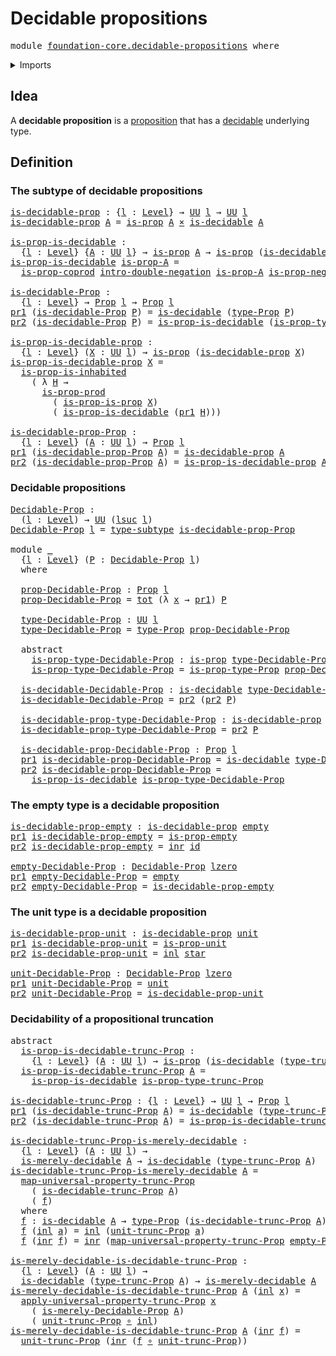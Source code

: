 # Decidable propositions

<pre class="Agda"><a id="35" class="Keyword">module</a> <a id="42" href="foundation-core.decidable-propositions.html" class="Module">foundation-core.decidable-propositions</a> <a id="81" class="Keyword">where</a>
</pre>
<details><summary>Imports</summary>

<pre class="Agda"><a id="137" class="Keyword">open</a> <a id="142" class="Keyword">import</a> <a id="149" href="foundation.coproduct-types.html" class="Module">foundation.coproduct-types</a>
<a id="176" class="Keyword">open</a> <a id="181" class="Keyword">import</a> <a id="188" href="foundation.decidable-types.html" class="Module">foundation.decidable-types</a>
<a id="215" class="Keyword">open</a> <a id="220" class="Keyword">import</a> <a id="227" href="foundation.dependent-pair-types.html" class="Module">foundation.dependent-pair-types</a>
<a id="259" class="Keyword">open</a> <a id="264" class="Keyword">import</a> <a id="271" href="foundation.double-negation.html" class="Module">foundation.double-negation</a>
<a id="298" class="Keyword">open</a> <a id="303" class="Keyword">import</a> <a id="310" href="foundation.negation.html" class="Module">foundation.negation</a>
<a id="330" class="Keyword">open</a> <a id="335" class="Keyword">import</a> <a id="342" href="foundation.propositional-truncations.html" class="Module">foundation.propositional-truncations</a>
<a id="379" class="Keyword">open</a> <a id="384" class="Keyword">import</a> <a id="391" href="foundation.unit-type.html" class="Module">foundation.unit-type</a>
<a id="412" class="Keyword">open</a> <a id="417" class="Keyword">import</a> <a id="424" href="foundation.universe-levels.html" class="Module">foundation.universe-levels</a>

<a id="452" class="Keyword">open</a> <a id="457" class="Keyword">import</a> <a id="464" href="foundation-core.cartesian-product-types.html" class="Module">foundation-core.cartesian-product-types</a>
<a id="504" class="Keyword">open</a> <a id="509" class="Keyword">import</a> <a id="516" href="foundation-core.empty-types.html" class="Module">foundation-core.empty-types</a>
<a id="544" class="Keyword">open</a> <a id="549" class="Keyword">import</a> <a id="556" href="foundation-core.function-types.html" class="Module">foundation-core.function-types</a>
<a id="587" class="Keyword">open</a> <a id="592" class="Keyword">import</a> <a id="599" href="foundation-core.functoriality-dependent-pair-types.html" class="Module">foundation-core.functoriality-dependent-pair-types</a>
<a id="650" class="Keyword">open</a> <a id="655" class="Keyword">import</a> <a id="662" href="foundation-core.propositions.html" class="Module">foundation-core.propositions</a>
<a id="691" class="Keyword">open</a> <a id="696" class="Keyword">import</a> <a id="703" href="foundation-core.subtypes.html" class="Module">foundation-core.subtypes</a>
</pre>
</details>

## Idea

A **decidable proposition** is a [proposition](foundation-core.propositions.md)
that has a [decidable](foundation.decidable-types.md) underlying type.

## Definition

### The subtype of decidable propositions

<pre class="Agda"><a id="is-decidable-prop"></a><a id="972" href="foundation-core.decidable-propositions.html#972" class="Function">is-decidable-prop</a> <a id="990" class="Symbol">:</a> <a id="992" class="Symbol">{</a><a id="993" href="foundation-core.decidable-propositions.html#993" class="Bound">l</a> <a id="995" class="Symbol">:</a> <a id="997" href="Agda.Primitive.html#742" class="Postulate">Level</a><a id="1002" class="Symbol">}</a> <a id="1004" class="Symbol">→</a> <a id="1006" href="Agda.Primitive.html#388" class="Primitive">UU</a> <a id="1009" href="foundation-core.decidable-propositions.html#993" class="Bound">l</a> <a id="1011" class="Symbol">→</a> <a id="1013" href="Agda.Primitive.html#388" class="Primitive">UU</a> <a id="1016" href="foundation-core.decidable-propositions.html#993" class="Bound">l</a>
<a id="1018" href="foundation-core.decidable-propositions.html#972" class="Function">is-decidable-prop</a> <a id="1036" href="foundation-core.decidable-propositions.html#1036" class="Bound">A</a> <a id="1038" class="Symbol">=</a> <a id="1040" href="foundation-core.propositions.html#867" class="Function">is-prop</a> <a id="1048" href="foundation-core.decidable-propositions.html#1036" class="Bound">A</a> <a id="1050" href="foundation-core.cartesian-product-types.html#543" class="Function Operator">×</a> <a id="1052" href="foundation.decidable-types.html#1423" class="Function">is-decidable</a> <a id="1065" href="foundation-core.decidable-propositions.html#1036" class="Bound">A</a>

<a id="is-prop-is-decidable"></a><a id="1068" href="foundation-core.decidable-propositions.html#1068" class="Function">is-prop-is-decidable</a> <a id="1089" class="Symbol">:</a>
  <a id="1093" class="Symbol">{</a><a id="1094" href="foundation-core.decidable-propositions.html#1094" class="Bound">l</a> <a id="1096" class="Symbol">:</a> <a id="1098" href="Agda.Primitive.html#742" class="Postulate">Level</a><a id="1103" class="Symbol">}</a> <a id="1105" class="Symbol">{</a><a id="1106" href="foundation-core.decidable-propositions.html#1106" class="Bound">A</a> <a id="1108" class="Symbol">:</a> <a id="1110" href="Agda.Primitive.html#388" class="Primitive">UU</a> <a id="1113" href="foundation-core.decidable-propositions.html#1094" class="Bound">l</a><a id="1114" class="Symbol">}</a> <a id="1116" class="Symbol">→</a> <a id="1118" href="foundation-core.propositions.html#867" class="Function">is-prop</a> <a id="1126" href="foundation-core.decidable-propositions.html#1106" class="Bound">A</a> <a id="1128" class="Symbol">→</a> <a id="1130" href="foundation-core.propositions.html#867" class="Function">is-prop</a> <a id="1138" class="Symbol">(</a><a id="1139" href="foundation.decidable-types.html#1423" class="Function">is-decidable</a> <a id="1152" href="foundation-core.decidable-propositions.html#1106" class="Bound">A</a><a id="1153" class="Symbol">)</a>
<a id="1155" href="foundation-core.decidable-propositions.html#1068" class="Function">is-prop-is-decidable</a> <a id="1176" href="foundation-core.decidable-propositions.html#1176" class="Bound">is-prop-A</a> <a id="1186" class="Symbol">=</a>
  <a id="1190" href="foundation.coproduct-types.html#6116" class="Function">is-prop-coprod</a> <a id="1205" href="foundation.double-negation.html#804" class="Function">intro-double-negation</a> <a id="1227" href="foundation-core.decidable-propositions.html#1176" class="Bound">is-prop-A</a> <a id="1237" href="foundation.negation.html#689" class="Function">is-prop-neg</a>

<a id="is-decidable-Prop"></a><a id="1250" href="foundation-core.decidable-propositions.html#1250" class="Function">is-decidable-Prop</a> <a id="1268" class="Symbol">:</a>
  <a id="1272" class="Symbol">{</a><a id="1273" href="foundation-core.decidable-propositions.html#1273" class="Bound">l</a> <a id="1275" class="Symbol">:</a> <a id="1277" href="Agda.Primitive.html#742" class="Postulate">Level</a><a id="1282" class="Symbol">}</a> <a id="1284" class="Symbol">→</a> <a id="1286" href="foundation-core.propositions.html#949" class="Function">Prop</a> <a id="1291" href="foundation-core.decidable-propositions.html#1273" class="Bound">l</a> <a id="1293" class="Symbol">→</a> <a id="1295" href="foundation-core.propositions.html#949" class="Function">Prop</a> <a id="1300" href="foundation-core.decidable-propositions.html#1273" class="Bound">l</a>
<a id="1302" href="foundation.dependent-pair-types.html#603" class="Field">pr1</a> <a id="1306" class="Symbol">(</a><a id="1307" href="foundation-core.decidable-propositions.html#1250" class="Function">is-decidable-Prop</a> <a id="1325" href="foundation-core.decidable-propositions.html#1325" class="Bound">P</a><a id="1326" class="Symbol">)</a> <a id="1328" class="Symbol">=</a> <a id="1330" href="foundation.decidable-types.html#1423" class="Function">is-decidable</a> <a id="1343" class="Symbol">(</a><a id="1344" href="foundation-core.propositions.html#1045" class="Function">type-Prop</a> <a id="1354" href="foundation-core.decidable-propositions.html#1325" class="Bound">P</a><a id="1355" class="Symbol">)</a>
<a id="1357" href="foundation.dependent-pair-types.html#615" class="Field">pr2</a> <a id="1361" class="Symbol">(</a><a id="1362" href="foundation-core.decidable-propositions.html#1250" class="Function">is-decidable-Prop</a> <a id="1380" href="foundation-core.decidable-propositions.html#1380" class="Bound">P</a><a id="1381" class="Symbol">)</a> <a id="1383" class="Symbol">=</a> <a id="1385" href="foundation-core.decidable-propositions.html#1068" class="Function">is-prop-is-decidable</a> <a id="1406" class="Symbol">(</a><a id="1407" href="foundation-core.propositions.html#1109" class="Function">is-prop-type-Prop</a> <a id="1425" href="foundation-core.decidable-propositions.html#1380" class="Bound">P</a><a id="1426" class="Symbol">)</a>

<a id="is-prop-is-decidable-prop"></a><a id="1429" href="foundation-core.decidable-propositions.html#1429" class="Function">is-prop-is-decidable-prop</a> <a id="1455" class="Symbol">:</a>
  <a id="1459" class="Symbol">{</a><a id="1460" href="foundation-core.decidable-propositions.html#1460" class="Bound">l</a> <a id="1462" class="Symbol">:</a> <a id="1464" href="Agda.Primitive.html#742" class="Postulate">Level</a><a id="1469" class="Symbol">}</a> <a id="1471" class="Symbol">(</a><a id="1472" href="foundation-core.decidable-propositions.html#1472" class="Bound">X</a> <a id="1474" class="Symbol">:</a> <a id="1476" href="Agda.Primitive.html#388" class="Primitive">UU</a> <a id="1479" href="foundation-core.decidable-propositions.html#1460" class="Bound">l</a><a id="1480" class="Symbol">)</a> <a id="1482" class="Symbol">→</a> <a id="1484" href="foundation-core.propositions.html#867" class="Function">is-prop</a> <a id="1492" class="Symbol">(</a><a id="1493" href="foundation-core.decidable-propositions.html#972" class="Function">is-decidable-prop</a> <a id="1511" href="foundation-core.decidable-propositions.html#1472" class="Bound">X</a><a id="1512" class="Symbol">)</a>
<a id="1514" href="foundation-core.decidable-propositions.html#1429" class="Function">is-prop-is-decidable-prop</a> <a id="1540" href="foundation-core.decidable-propositions.html#1540" class="Bound">X</a> <a id="1542" class="Symbol">=</a>
  <a id="1546" href="foundation-core.propositions.html#1525" class="Function">is-prop-is-inhabited</a>
    <a id="1571" class="Symbol">(</a> <a id="1573" class="Symbol">λ</a> <a id="1575" href="foundation-core.decidable-propositions.html#1575" class="Bound">H</a> <a id="1577" class="Symbol">→</a>
      <a id="1585" href="foundation-core.propositions.html#5256" class="Function">is-prop-prod</a>
        <a id="1606" class="Symbol">(</a> <a id="1608" href="foundation-core.propositions.html#10171" class="Function">is-prop-is-prop</a> <a id="1624" href="foundation-core.decidable-propositions.html#1540" class="Bound">X</a><a id="1625" class="Symbol">)</a>
        <a id="1635" class="Symbol">(</a> <a id="1637" href="foundation-core.decidable-propositions.html#1068" class="Function">is-prop-is-decidable</a> <a id="1658" class="Symbol">(</a><a id="1659" href="foundation.dependent-pair-types.html#603" class="Field">pr1</a> <a id="1663" href="foundation-core.decidable-propositions.html#1575" class="Bound">H</a><a id="1664" class="Symbol">)))</a>

<a id="is-decidable-prop-Prop"></a><a id="1669" href="foundation-core.decidable-propositions.html#1669" class="Function">is-decidable-prop-Prop</a> <a id="1692" class="Symbol">:</a>
  <a id="1696" class="Symbol">{</a><a id="1697" href="foundation-core.decidable-propositions.html#1697" class="Bound">l</a> <a id="1699" class="Symbol">:</a> <a id="1701" href="Agda.Primitive.html#742" class="Postulate">Level</a><a id="1706" class="Symbol">}</a> <a id="1708" class="Symbol">(</a><a id="1709" href="foundation-core.decidable-propositions.html#1709" class="Bound">A</a> <a id="1711" class="Symbol">:</a> <a id="1713" href="Agda.Primitive.html#388" class="Primitive">UU</a> <a id="1716" href="foundation-core.decidable-propositions.html#1697" class="Bound">l</a><a id="1717" class="Symbol">)</a> <a id="1719" class="Symbol">→</a> <a id="1721" href="foundation-core.propositions.html#949" class="Function">Prop</a> <a id="1726" href="foundation-core.decidable-propositions.html#1697" class="Bound">l</a>
<a id="1728" href="foundation.dependent-pair-types.html#603" class="Field">pr1</a> <a id="1732" class="Symbol">(</a><a id="1733" href="foundation-core.decidable-propositions.html#1669" class="Function">is-decidable-prop-Prop</a> <a id="1756" href="foundation-core.decidable-propositions.html#1756" class="Bound">A</a><a id="1757" class="Symbol">)</a> <a id="1759" class="Symbol">=</a> <a id="1761" href="foundation-core.decidable-propositions.html#972" class="Function">is-decidable-prop</a> <a id="1779" href="foundation-core.decidable-propositions.html#1756" class="Bound">A</a>
<a id="1781" href="foundation.dependent-pair-types.html#615" class="Field">pr2</a> <a id="1785" class="Symbol">(</a><a id="1786" href="foundation-core.decidable-propositions.html#1669" class="Function">is-decidable-prop-Prop</a> <a id="1809" href="foundation-core.decidable-propositions.html#1809" class="Bound">A</a><a id="1810" class="Symbol">)</a> <a id="1812" class="Symbol">=</a> <a id="1814" href="foundation-core.decidable-propositions.html#1429" class="Function">is-prop-is-decidable-prop</a> <a id="1840" href="foundation-core.decidable-propositions.html#1809" class="Bound">A</a>
</pre>
### Decidable propositions

<pre class="Agda"><a id="Decidable-Prop"></a><a id="1883" href="foundation-core.decidable-propositions.html#1883" class="Function">Decidable-Prop</a> <a id="1898" class="Symbol">:</a>
  <a id="1902" class="Symbol">(</a><a id="1903" href="foundation-core.decidable-propositions.html#1903" class="Bound">l</a> <a id="1905" class="Symbol">:</a> <a id="1907" href="Agda.Primitive.html#742" class="Postulate">Level</a><a id="1912" class="Symbol">)</a> <a id="1914" class="Symbol">→</a> <a id="1916" href="Agda.Primitive.html#388" class="Primitive">UU</a> <a id="1919" class="Symbol">(</a><a id="1920" href="Agda.Primitive.html#931" class="Primitive">lsuc</a> <a id="1925" href="foundation-core.decidable-propositions.html#1903" class="Bound">l</a><a id="1926" class="Symbol">)</a>
<a id="1928" href="foundation-core.decidable-propositions.html#1883" class="Function">Decidable-Prop</a> <a id="1943" href="foundation-core.decidable-propositions.html#1943" class="Bound">l</a> <a id="1945" class="Symbol">=</a> <a id="1947" href="foundation-core.subtypes.html#1738" class="Function">type-subtype</a> <a id="1960" href="foundation-core.decidable-propositions.html#1669" class="Function">is-decidable-prop-Prop</a>

<a id="1984" class="Keyword">module</a> <a id="1991" href="foundation-core.decidable-propositions.html#1991" class="Module">_</a>
  <a id="1995" class="Symbol">{</a><a id="1996" href="foundation-core.decidable-propositions.html#1996" class="Bound">l</a> <a id="1998" class="Symbol">:</a> <a id="2000" href="Agda.Primitive.html#742" class="Postulate">Level</a><a id="2005" class="Symbol">}</a> <a id="2007" class="Symbol">(</a><a id="2008" href="foundation-core.decidable-propositions.html#2008" class="Bound">P</a> <a id="2010" class="Symbol">:</a> <a id="2012" href="foundation-core.decidable-propositions.html#1883" class="Function">Decidable-Prop</a> <a id="2027" href="foundation-core.decidable-propositions.html#1996" class="Bound">l</a><a id="2028" class="Symbol">)</a>
  <a id="2032" class="Keyword">where</a>

  <a id="2041" href="foundation-core.decidable-propositions.html#2041" class="Function">prop-Decidable-Prop</a> <a id="2061" class="Symbol">:</a> <a id="2063" href="foundation-core.propositions.html#949" class="Function">Prop</a> <a id="2068" href="foundation-core.decidable-propositions.html#1996" class="Bound">l</a>
  <a id="2072" href="foundation-core.decidable-propositions.html#2041" class="Function">prop-Decidable-Prop</a> <a id="2092" class="Symbol">=</a> <a id="2094" href="foundation-core.functoriality-dependent-pair-types.html#1478" class="Function">tot</a> <a id="2098" class="Symbol">(λ</a> <a id="2101" href="foundation-core.decidable-propositions.html#2101" class="Bound">x</a> <a id="2103" class="Symbol">→</a> <a id="2105" href="foundation.dependent-pair-types.html#603" class="Field">pr1</a><a id="2108" class="Symbol">)</a> <a id="2110" href="foundation-core.decidable-propositions.html#2008" class="Bound">P</a>

  <a id="2115" href="foundation-core.decidable-propositions.html#2115" class="Function">type-Decidable-Prop</a> <a id="2135" class="Symbol">:</a> <a id="2137" href="Agda.Primitive.html#388" class="Primitive">UU</a> <a id="2140" href="foundation-core.decidable-propositions.html#1996" class="Bound">l</a>
  <a id="2144" href="foundation-core.decidable-propositions.html#2115" class="Function">type-Decidable-Prop</a> <a id="2164" class="Symbol">=</a> <a id="2166" href="foundation-core.propositions.html#1045" class="Function">type-Prop</a> <a id="2176" href="foundation-core.decidable-propositions.html#2041" class="Function">prop-Decidable-Prop</a>

  <a id="2199" class="Keyword">abstract</a>
    <a id="2212" href="foundation-core.decidable-propositions.html#2212" class="Function">is-prop-type-Decidable-Prop</a> <a id="2240" class="Symbol">:</a> <a id="2242" href="foundation-core.propositions.html#867" class="Function">is-prop</a> <a id="2250" href="foundation-core.decidable-propositions.html#2115" class="Function">type-Decidable-Prop</a>
    <a id="2274" href="foundation-core.decidable-propositions.html#2212" class="Function">is-prop-type-Decidable-Prop</a> <a id="2302" class="Symbol">=</a> <a id="2304" href="foundation-core.propositions.html#1109" class="Function">is-prop-type-Prop</a> <a id="2322" href="foundation-core.decidable-propositions.html#2041" class="Function">prop-Decidable-Prop</a>

  <a id="2345" href="foundation-core.decidable-propositions.html#2345" class="Function">is-decidable-Decidable-Prop</a> <a id="2373" class="Symbol">:</a> <a id="2375" href="foundation.decidable-types.html#1423" class="Function">is-decidable</a> <a id="2388" href="foundation-core.decidable-propositions.html#2115" class="Function">type-Decidable-Prop</a>
  <a id="2410" href="foundation-core.decidable-propositions.html#2345" class="Function">is-decidable-Decidable-Prop</a> <a id="2438" class="Symbol">=</a> <a id="2440" href="foundation.dependent-pair-types.html#615" class="Field">pr2</a> <a id="2444" class="Symbol">(</a><a id="2445" href="foundation.dependent-pair-types.html#615" class="Field">pr2</a> <a id="2449" href="foundation-core.decidable-propositions.html#2008" class="Bound">P</a><a id="2450" class="Symbol">)</a>

  <a id="2455" href="foundation-core.decidable-propositions.html#2455" class="Function">is-decidable-prop-type-Decidable-Prop</a> <a id="2493" class="Symbol">:</a> <a id="2495" href="foundation-core.decidable-propositions.html#972" class="Function">is-decidable-prop</a> <a id="2513" href="foundation-core.decidable-propositions.html#2115" class="Function">type-Decidable-Prop</a>
  <a id="2535" href="foundation-core.decidable-propositions.html#2455" class="Function">is-decidable-prop-type-Decidable-Prop</a> <a id="2573" class="Symbol">=</a> <a id="2575" href="foundation.dependent-pair-types.html#615" class="Field">pr2</a> <a id="2579" href="foundation-core.decidable-propositions.html#2008" class="Bound">P</a>

  <a id="2584" href="foundation-core.decidable-propositions.html#2584" class="Function">is-decidable-prop-Decidable-Prop</a> <a id="2617" class="Symbol">:</a> <a id="2619" href="foundation-core.propositions.html#949" class="Function">Prop</a> <a id="2624" href="foundation-core.decidable-propositions.html#1996" class="Bound">l</a>
  <a id="2628" href="foundation.dependent-pair-types.html#603" class="Field">pr1</a> <a id="2632" href="foundation-core.decidable-propositions.html#2584" class="Function">is-decidable-prop-Decidable-Prop</a> <a id="2665" class="Symbol">=</a> <a id="2667" href="foundation.decidable-types.html#1423" class="Function">is-decidable</a> <a id="2680" href="foundation-core.decidable-propositions.html#2115" class="Function">type-Decidable-Prop</a>
  <a id="2702" href="foundation.dependent-pair-types.html#615" class="Field">pr2</a> <a id="2706" href="foundation-core.decidable-propositions.html#2584" class="Function">is-decidable-prop-Decidable-Prop</a> <a id="2739" class="Symbol">=</a>
    <a id="2745" href="foundation-core.decidable-propositions.html#1068" class="Function">is-prop-is-decidable</a> <a id="2766" href="foundation-core.decidable-propositions.html#2212" class="Function">is-prop-type-Decidable-Prop</a>
</pre>
### The empty type is a decidable proposition

<pre class="Agda"><a id="is-decidable-prop-empty"></a><a id="2854" href="foundation-core.decidable-propositions.html#2854" class="Function">is-decidable-prop-empty</a> <a id="2878" class="Symbol">:</a> <a id="2880" href="foundation-core.decidable-propositions.html#972" class="Function">is-decidable-prop</a> <a id="2898" href="foundation-core.empty-types.html#801" class="Datatype">empty</a>
<a id="2904" href="foundation.dependent-pair-types.html#603" class="Field">pr1</a> <a id="2908" href="foundation-core.decidable-propositions.html#2854" class="Function">is-decidable-prop-empty</a> <a id="2932" class="Symbol">=</a> <a id="2934" href="foundation-core.empty-types.html#2121" class="Function">is-prop-empty</a>
<a id="2948" href="foundation.dependent-pair-types.html#615" class="Field">pr2</a> <a id="2952" href="foundation-core.decidable-propositions.html#2854" class="Function">is-decidable-prop-empty</a> <a id="2976" class="Symbol">=</a> <a id="2978" href="foundation-core.coproduct-types.html#435" class="InductiveConstructor">inr</a> <a id="2982" href="foundation-core.function-types.html#307" class="Function">id</a>

<a id="empty-Decidable-Prop"></a><a id="2986" href="foundation-core.decidable-propositions.html#2986" class="Function">empty-Decidable-Prop</a> <a id="3007" class="Symbol">:</a> <a id="3009" href="foundation-core.decidable-propositions.html#1883" class="Function">Decidable-Prop</a> <a id="3024" href="Agda.Primitive.html#915" class="Primitive">lzero</a>
<a id="3030" href="foundation.dependent-pair-types.html#603" class="Field">pr1</a> <a id="3034" href="foundation-core.decidable-propositions.html#2986" class="Function">empty-Decidable-Prop</a> <a id="3055" class="Symbol">=</a> <a id="3057" href="foundation-core.empty-types.html#801" class="Datatype">empty</a>
<a id="3063" href="foundation.dependent-pair-types.html#615" class="Field">pr2</a> <a id="3067" href="foundation-core.decidable-propositions.html#2986" class="Function">empty-Decidable-Prop</a> <a id="3088" class="Symbol">=</a> <a id="3090" href="foundation-core.decidable-propositions.html#2854" class="Function">is-decidable-prop-empty</a>
</pre>
### The unit type is a decidable proposition

<pre class="Agda"><a id="is-decidable-prop-unit"></a><a id="3173" href="foundation-core.decidable-propositions.html#3173" class="Function">is-decidable-prop-unit</a> <a id="3196" class="Symbol">:</a> <a id="3198" href="foundation-core.decidable-propositions.html#972" class="Function">is-decidable-prop</a> <a id="3216" href="foundation.unit-type.html#766" class="Record">unit</a>
<a id="3221" href="foundation.dependent-pair-types.html#603" class="Field">pr1</a> <a id="3225" href="foundation-core.decidable-propositions.html#3173" class="Function">is-decidable-prop-unit</a> <a id="3248" class="Symbol">=</a> <a id="3250" href="foundation.unit-type.html#2772" class="Function">is-prop-unit</a>
<a id="3263" href="foundation.dependent-pair-types.html#615" class="Field">pr2</a> <a id="3267" href="foundation-core.decidable-propositions.html#3173" class="Function">is-decidable-prop-unit</a> <a id="3290" class="Symbol">=</a> <a id="3292" href="foundation-core.coproduct-types.html#417" class="InductiveConstructor">inl</a> <a id="3296" href="foundation.unit-type.html#811" class="InductiveConstructor">star</a>

<a id="unit-Decidable-Prop"></a><a id="3302" href="foundation-core.decidable-propositions.html#3302" class="Function">unit-Decidable-Prop</a> <a id="3322" class="Symbol">:</a> <a id="3324" href="foundation-core.decidable-propositions.html#1883" class="Function">Decidable-Prop</a> <a id="3339" href="Agda.Primitive.html#915" class="Primitive">lzero</a>
<a id="3345" href="foundation.dependent-pair-types.html#603" class="Field">pr1</a> <a id="3349" href="foundation-core.decidable-propositions.html#3302" class="Function">unit-Decidable-Prop</a> <a id="3369" class="Symbol">=</a> <a id="3371" href="foundation.unit-type.html#766" class="Record">unit</a>
<a id="3376" href="foundation.dependent-pair-types.html#615" class="Field">pr2</a> <a id="3380" href="foundation-core.decidable-propositions.html#3302" class="Function">unit-Decidable-Prop</a> <a id="3400" class="Symbol">=</a> <a id="3402" href="foundation-core.decidable-propositions.html#3173" class="Function">is-decidable-prop-unit</a>
</pre>
### Decidability of a propositional truncation

<pre class="Agda"><a id="3486" class="Keyword">abstract</a>
  <a id="is-prop-is-decidable-trunc-Prop"></a><a id="3497" href="foundation-core.decidable-propositions.html#3497" class="Function">is-prop-is-decidable-trunc-Prop</a> <a id="3529" class="Symbol">:</a>
    <a id="3535" class="Symbol">{</a><a id="3536" href="foundation-core.decidable-propositions.html#3536" class="Bound">l</a> <a id="3538" class="Symbol">:</a> <a id="3540" href="Agda.Primitive.html#742" class="Postulate">Level</a><a id="3545" class="Symbol">}</a> <a id="3547" class="Symbol">(</a><a id="3548" href="foundation-core.decidable-propositions.html#3548" class="Bound">A</a> <a id="3550" class="Symbol">:</a> <a id="3552" href="Agda.Primitive.html#388" class="Primitive">UU</a> <a id="3555" href="foundation-core.decidable-propositions.html#3536" class="Bound">l</a><a id="3556" class="Symbol">)</a> <a id="3558" class="Symbol">→</a> <a id="3560" href="foundation-core.propositions.html#867" class="Function">is-prop</a> <a id="3568" class="Symbol">(</a><a id="3569" href="foundation.decidable-types.html#1423" class="Function">is-decidable</a> <a id="3582" class="Symbol">(</a><a id="3583" href="foundation.propositional-truncations.html#1383" class="Function">type-trunc-Prop</a> <a id="3599" href="foundation-core.decidable-propositions.html#3548" class="Bound">A</a><a id="3600" class="Symbol">))</a>
  <a id="3605" href="foundation-core.decidable-propositions.html#3497" class="Function">is-prop-is-decidable-trunc-Prop</a> <a id="3637" href="foundation-core.decidable-propositions.html#3637" class="Bound">A</a> <a id="3639" class="Symbol">=</a>
    <a id="3645" href="foundation-core.decidable-propositions.html#1068" class="Function">is-prop-is-decidable</a> <a id="3666" href="foundation.propositional-truncations.html#1562" class="Function">is-prop-type-trunc-Prop</a>

<a id="is-decidable-trunc-Prop"></a><a id="3691" href="foundation-core.decidable-propositions.html#3691" class="Function">is-decidable-trunc-Prop</a> <a id="3715" class="Symbol">:</a> <a id="3717" class="Symbol">{</a><a id="3718" href="foundation-core.decidable-propositions.html#3718" class="Bound">l</a> <a id="3720" class="Symbol">:</a> <a id="3722" href="Agda.Primitive.html#742" class="Postulate">Level</a><a id="3727" class="Symbol">}</a> <a id="3729" class="Symbol">→</a> <a id="3731" href="Agda.Primitive.html#388" class="Primitive">UU</a> <a id="3734" href="foundation-core.decidable-propositions.html#3718" class="Bound">l</a> <a id="3736" class="Symbol">→</a> <a id="3738" href="foundation-core.propositions.html#949" class="Function">Prop</a> <a id="3743" href="foundation-core.decidable-propositions.html#3718" class="Bound">l</a>
<a id="3745" href="foundation.dependent-pair-types.html#603" class="Field">pr1</a> <a id="3749" class="Symbol">(</a><a id="3750" href="foundation-core.decidable-propositions.html#3691" class="Function">is-decidable-trunc-Prop</a> <a id="3774" href="foundation-core.decidable-propositions.html#3774" class="Bound">A</a><a id="3775" class="Symbol">)</a> <a id="3777" class="Symbol">=</a> <a id="3779" href="foundation.decidable-types.html#1423" class="Function">is-decidable</a> <a id="3792" class="Symbol">(</a><a id="3793" href="foundation.propositional-truncations.html#1383" class="Function">type-trunc-Prop</a> <a id="3809" href="foundation-core.decidable-propositions.html#3774" class="Bound">A</a><a id="3810" class="Symbol">)</a>
<a id="3812" href="foundation.dependent-pair-types.html#615" class="Field">pr2</a> <a id="3816" class="Symbol">(</a><a id="3817" href="foundation-core.decidable-propositions.html#3691" class="Function">is-decidable-trunc-Prop</a> <a id="3841" href="foundation-core.decidable-propositions.html#3841" class="Bound">A</a><a id="3842" class="Symbol">)</a> <a id="3844" class="Symbol">=</a> <a id="3846" href="foundation-core.decidable-propositions.html#3497" class="Function">is-prop-is-decidable-trunc-Prop</a> <a id="3878" href="foundation-core.decidable-propositions.html#3841" class="Bound">A</a>

<a id="is-decidable-trunc-Prop-is-merely-decidable"></a><a id="3881" href="foundation-core.decidable-propositions.html#3881" class="Function">is-decidable-trunc-Prop-is-merely-decidable</a> <a id="3925" class="Symbol">:</a>
  <a id="3929" class="Symbol">{</a><a id="3930" href="foundation-core.decidable-propositions.html#3930" class="Bound">l</a> <a id="3932" class="Symbol">:</a> <a id="3934" href="Agda.Primitive.html#742" class="Postulate">Level</a><a id="3939" class="Symbol">}</a> <a id="3941" class="Symbol">(</a><a id="3942" href="foundation-core.decidable-propositions.html#3942" class="Bound">A</a> <a id="3944" class="Symbol">:</a> <a id="3946" href="Agda.Primitive.html#388" class="Primitive">UU</a> <a id="3949" href="foundation-core.decidable-propositions.html#3930" class="Bound">l</a><a id="3950" class="Symbol">)</a> <a id="3952" class="Symbol">→</a>
  <a id="3956" href="foundation.decidable-types.html#2085" class="Function">is-merely-decidable</a> <a id="3976" href="foundation-core.decidable-propositions.html#3942" class="Bound">A</a> <a id="3978" class="Symbol">→</a> <a id="3980" href="foundation.decidable-types.html#1423" class="Function">is-decidable</a> <a id="3993" class="Symbol">(</a><a id="3994" href="foundation.propositional-truncations.html#1383" class="Function">type-trunc-Prop</a> <a id="4010" href="foundation-core.decidable-propositions.html#3942" class="Bound">A</a><a id="4011" class="Symbol">)</a>
<a id="4013" href="foundation-core.decidable-propositions.html#3881" class="Function">is-decidable-trunc-Prop-is-merely-decidable</a> <a id="4057" href="foundation-core.decidable-propositions.html#4057" class="Bound">A</a> <a id="4059" class="Symbol">=</a>
  <a id="4063" href="foundation.propositional-truncations.html#4588" class="Function">map-universal-property-trunc-Prop</a>
    <a id="4101" class="Symbol">(</a> <a id="4103" href="foundation-core.decidable-propositions.html#3691" class="Function">is-decidable-trunc-Prop</a> <a id="4127" href="foundation-core.decidable-propositions.html#4057" class="Bound">A</a><a id="4128" class="Symbol">)</a>
    <a id="4134" class="Symbol">(</a> <a id="4136" href="foundation-core.decidable-propositions.html#4149" class="Function">f</a><a id="4137" class="Symbol">)</a>
  <a id="4141" class="Keyword">where</a>
  <a id="4149" href="foundation-core.decidable-propositions.html#4149" class="Function">f</a> <a id="4151" class="Symbol">:</a> <a id="4153" href="foundation.decidable-types.html#1423" class="Function">is-decidable</a> <a id="4166" href="foundation-core.decidable-propositions.html#4057" class="Bound">A</a> <a id="4168" class="Symbol">→</a> <a id="4170" href="foundation-core.propositions.html#1045" class="Function">type-Prop</a> <a id="4180" class="Symbol">(</a><a id="4181" href="foundation-core.decidable-propositions.html#3691" class="Function">is-decidable-trunc-Prop</a> <a id="4205" href="foundation-core.decidable-propositions.html#4057" class="Bound">A</a><a id="4206" class="Symbol">)</a>
  <a id="4210" href="foundation-core.decidable-propositions.html#4149" class="Function">f</a> <a id="4212" class="Symbol">(</a><a id="4213" href="foundation-core.coproduct-types.html#417" class="InductiveConstructor">inl</a> <a id="4217" href="foundation-core.decidable-propositions.html#4217" class="Bound">a</a><a id="4218" class="Symbol">)</a> <a id="4220" class="Symbol">=</a> <a id="4222" href="foundation-core.coproduct-types.html#417" class="InductiveConstructor">inl</a> <a id="4226" class="Symbol">(</a><a id="4227" href="foundation.propositional-truncations.html#1467" class="Function">unit-trunc-Prop</a> <a id="4243" href="foundation-core.decidable-propositions.html#4217" class="Bound">a</a><a id="4244" class="Symbol">)</a>
  <a id="4248" href="foundation-core.decidable-propositions.html#4149" class="Function">f</a> <a id="4250" class="Symbol">(</a><a id="4251" href="foundation-core.coproduct-types.html#435" class="InductiveConstructor">inr</a> <a id="4255" href="foundation-core.decidable-propositions.html#4255" class="Bound">f</a><a id="4256" class="Symbol">)</a> <a id="4258" class="Symbol">=</a> <a id="4260" href="foundation-core.coproduct-types.html#435" class="InductiveConstructor">inr</a> <a id="4264" class="Symbol">(</a><a id="4265" href="foundation.propositional-truncations.html#4588" class="Function">map-universal-property-trunc-Prop</a> <a id="4299" href="foundation-core.empty-types.html#2171" class="Function">empty-Prop</a> <a id="4310" href="foundation-core.decidable-propositions.html#4255" class="Bound">f</a><a id="4311" class="Symbol">)</a>

<a id="is-merely-decidable-is-decidable-trunc-Prop"></a><a id="4314" href="foundation-core.decidable-propositions.html#4314" class="Function">is-merely-decidable-is-decidable-trunc-Prop</a> <a id="4358" class="Symbol">:</a>
  <a id="4362" class="Symbol">{</a><a id="4363" href="foundation-core.decidable-propositions.html#4363" class="Bound">l</a> <a id="4365" class="Symbol">:</a> <a id="4367" href="Agda.Primitive.html#742" class="Postulate">Level</a><a id="4372" class="Symbol">}</a> <a id="4374" class="Symbol">(</a><a id="4375" href="foundation-core.decidable-propositions.html#4375" class="Bound">A</a> <a id="4377" class="Symbol">:</a> <a id="4379" href="Agda.Primitive.html#388" class="Primitive">UU</a> <a id="4382" href="foundation-core.decidable-propositions.html#4363" class="Bound">l</a><a id="4383" class="Symbol">)</a> <a id="4385" class="Symbol">→</a>
  <a id="4389" href="foundation.decidable-types.html#1423" class="Function">is-decidable</a> <a id="4402" class="Symbol">(</a><a id="4403" href="foundation.propositional-truncations.html#1383" class="Function">type-trunc-Prop</a> <a id="4419" href="foundation-core.decidable-propositions.html#4375" class="Bound">A</a><a id="4420" class="Symbol">)</a> <a id="4422" class="Symbol">→</a> <a id="4424" href="foundation.decidable-types.html#2085" class="Function">is-merely-decidable</a> <a id="4444" href="foundation-core.decidable-propositions.html#4375" class="Bound">A</a>
<a id="4446" href="foundation-core.decidable-propositions.html#4314" class="Function">is-merely-decidable-is-decidable-trunc-Prop</a> <a id="4490" href="foundation-core.decidable-propositions.html#4490" class="Bound">A</a> <a id="4492" class="Symbol">(</a><a id="4493" href="foundation-core.coproduct-types.html#417" class="InductiveConstructor">inl</a> <a id="4497" href="foundation-core.decidable-propositions.html#4497" class="Bound">x</a><a id="4498" class="Symbol">)</a> <a id="4500" class="Symbol">=</a>
  <a id="4504" href="foundation.propositional-truncations.html#4944" class="Function">apply-universal-property-trunc-Prop</a> <a id="4540" href="foundation-core.decidable-propositions.html#4497" class="Bound">x</a>
    <a id="4546" class="Symbol">(</a> <a id="4548" href="foundation.decidable-types.html#1970" class="Function">is-merely-Decidable-Prop</a> <a id="4573" href="foundation-core.decidable-propositions.html#4490" class="Bound">A</a><a id="4574" class="Symbol">)</a>
    <a id="4580" class="Symbol">(</a> <a id="4582" href="foundation.propositional-truncations.html#1467" class="Function">unit-trunc-Prop</a> <a id="4598" href="foundation-core.function-types.html#455" class="Function Operator">∘</a> <a id="4600" href="foundation-core.coproduct-types.html#417" class="InductiveConstructor">inl</a><a id="4603" class="Symbol">)</a>
<a id="4605" href="foundation-core.decidable-propositions.html#4314" class="Function">is-merely-decidable-is-decidable-trunc-Prop</a> <a id="4649" href="foundation-core.decidable-propositions.html#4649" class="Bound">A</a> <a id="4651" class="Symbol">(</a><a id="4652" href="foundation-core.coproduct-types.html#435" class="InductiveConstructor">inr</a> <a id="4656" href="foundation-core.decidable-propositions.html#4656" class="Bound">f</a><a id="4657" class="Symbol">)</a> <a id="4659" class="Symbol">=</a>
  <a id="4663" href="foundation.propositional-truncations.html#1467" class="Function">unit-trunc-Prop</a> <a id="4679" class="Symbol">(</a><a id="4680" href="foundation-core.coproduct-types.html#435" class="InductiveConstructor">inr</a> <a id="4684" class="Symbol">(</a><a id="4685" href="foundation-core.decidable-propositions.html#4656" class="Bound">f</a> <a id="4687" href="foundation-core.function-types.html#455" class="Function Operator">∘</a> <a id="4689" href="foundation.propositional-truncations.html#1467" class="Function">unit-trunc-Prop</a><a id="4704" class="Symbol">))</a>
</pre>